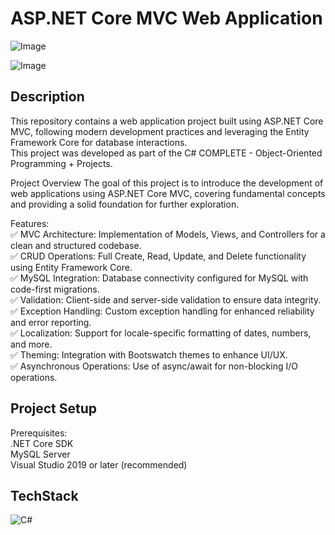 # ASP.NET Core MVC Web Application 

![Image](https://github.com/user-attachments/assets/4759ece5-af5e-49af-9044-984d13b2a226) 

![Image](https://github.com/user-attachments/assets/e8c21824-4273-4436-a6b0-51556449a559)

## Description

This repository contains a web application project built using ASP.NET Core MVC, following modern development practices and leveraging the Entity Framework Core for database interactions. \
This project was developed as part of the C# COMPLETE - Object-Oriented Programming + Projects.

Project Overview
The goal of this project is to introduce the development of web applications using ASP.NET Core MVC, covering fundamental concepts and providing a solid foundation for further exploration.

Features: \
✅ MVC Architecture: Implementation of Models, Views, and Controllers for a clean and structured codebase. \
✅ CRUD Operations: Full Create, Read, Update, and Delete functionality using Entity Framework Core. \
✅ MySQL Integration: Database connectivity configured for MySQL with code-first migrations. \
✅ Validation: Client-side and server-side validation to ensure data integrity. \
✅ Exception Handling: Custom exception handling for enhanced reliability and error reporting. \
✅ Localization: Support for locale-specific formatting of dates, numbers, and more. \
✅ Theming: Integration with Bootswatch themes to enhance UI/UX. \
✅ Asynchronous Operations: Use of async/await for non-blocking I/O operations. 
<br/>

## Project Setup
Prerequisites: \
.NET Core SDK \
MySQL Server \
Visual Studio 2019 or later (recommended)

## TechStack

![C#](https://skillicons.dev/icons?i=cs)
